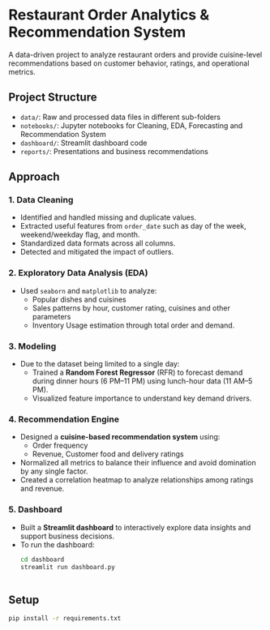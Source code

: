   # Restaurant Order Analytics & Recommendation System
  
  A data-driven project to analyze restaurant orders and provide cuisine-level recommendations based on customer behavior, ratings, and operational metrics.
  
  ## Project Structure
  
  - `data/`: Raw and processed data files in different sub-folders
  - `notebooks/`: Jupyter notebooks for Cleaning, EDA, Forecasting and Recommendation System
  - `dashboard/`: Streamlit dashboard code
  - `reports/`: Presentations and business recommendations
  
  ## Approach
  
  ### 1. Data Cleaning
  - Identified and handled missing and duplicate values.
  - Extracted useful features from `order_date` such as day of the week, weekend/weekday flag, and month.
  - Standardized data formats across all columns.
  - Detected and mitigated the impact of outliers.
  
  ### 2. Exploratory Data Analysis (EDA)
  - Used `seaborn` and `matplotlib` to analyze:
    - Popular dishes and cuisines
    - Sales patterns by hour, customer rating, cuisines and other parameters
    - Inventory Usage estimation through total order and demand.
  
  ### 3. Modeling
  - Due to the dataset being limited to a single day:
    - Trained a **Random Forest Regressor** (RFR) to forecast demand during dinner hours (6 PM–11 PM) using lunch-hour data (11 AM–5 PM).
    - Visualized feature importance to understand key demand drivers.
  
  ### 4. Recommendation Engine
  - Designed a **cuisine-based recommendation system** using:
    - Order frequency
    - Revenue, Customer food and delivery ratings
  - Normalized all metrics to balance their influence and avoid domination by any single factor.
  - Created a correlation heatmap to analyze relationships among ratings and revenue.
  
  ### 5. Dashboard
  - Built a **Streamlit dashboard** to interactively explore data insights and support business decisions.
  - To run the dashboard:
    ```bash
    cd dashboard
    streamlit run dashboard.py
  
  ## Setup
  ```bash
  pip install -r requirements.txt
